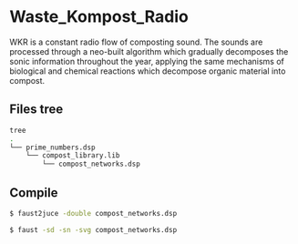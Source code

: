 # Waste_Kompost_Radio

WKR is a constant radio flow of composting sound. The sounds are processed through a neo-built algorithm which gradually decomposes the sonic information throughout the year, applying the same mechanisms of biological and chemical reactions which decompose organic material into compost.

## Files tree

```bash
tree
.
└── prime_numbers.dsp
    └── compost_library.lib
        └── compost_networks.dsp
```

## Compile

```bash
$ faust2juce -double compost_networks.dsp
```
```bash
$ faust -sd -sn -svg compost_networks.dsp
```
